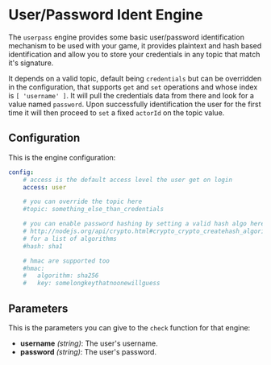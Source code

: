 # User/Password Ident Engine

The `userpass` engine provides some basic user/password identification mechanism to be used with
your game, it provides plaintext and hash based identification and allow you to store your credentials
in any topic that match it's signature.

It depends on a valid topic, default being `credentials` but can be overridden in the configuration,
that supports `get` and `set` operations and whose index is `[ 'username' ]`. It will pull the
credentials data from there and look for a value named `password`. Upon successfully identification
the user for the first time it will then proceed to `set` a fixed `actorId` on the topic value.

## Configuration

This is the engine configuration:

```yaml
config:
	# access is the default access level the user get on login
	access: user

	# you can override the topic here
	#topic: something_else_than_credentials

	# you can enable password hashing by setting a valid hash algo here, see:
	# http://nodejs.org/api/crypto.html#crypto_crypto_createhash_algorithm
	# for a list of algorithms
	#hash: sha1

	# hmac are supported too
	#hmac:
	#	algorithm: sha256
	#	key: somelongkeythatnoonewillguess
```

## Parameters

This is the parameters you can give to the `check` function for that engine:

* __username__ _(string)_: The user's username.
* __password__ _(string)_: The user's password.